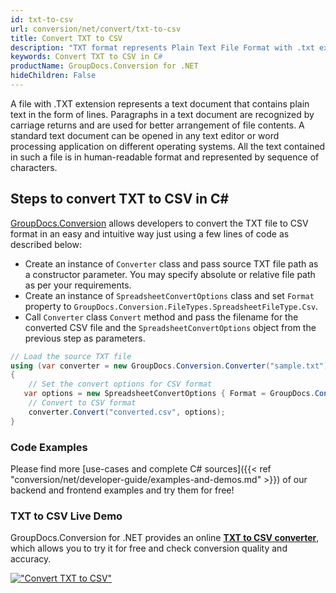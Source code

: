 ```yaml
---
id: txt-to-csv
url: conversion/net/convert/txt-to-csv
title: Convert TXT to CSV
description: "TXT format represents Plain Text File Format with .txt extension. Learn how to convert TXT to CSV file programmatically in C# language using GroupDocs.Conversion for .NET library."
keywords: Convert TXT to CSV in C#
productName: GroupDocs.Conversion for .NET
hideChildren: False
---
```


A file with .TXT extension represents a text document that contains plain text in the form of lines. Paragraphs in a text document are recognized by carriage returns and are used for better arrangement of file contents. A standard text document can be opened in any text editor or word processing application on different operating systems. All the text contained in such a file is in human-readable format and represented by sequence of characters.

## Steps to convert TXT to CSV in C#

[GroupDocs.Conversion](https://products.groupdocs.com/conversion/net) allows developers to convert the TXT file to CSV format in an easy and intuitive way just using a few lines of code as described below:

* Create an instance of `Converter` class and pass source TXT file path as a constructor parameter. You may specify absolute or relative file path as per your requirements. 
* Create an instance of `SpreadsheetConvertOptions` class and set `Format` property to `GroupDocs.Conversion.FileTypes.SpreadsheetFileType.Csv`.
* Call `Converter` class `Convert` method and pass the filename for the converted CSV file and the `SpreadsheetConvertOptions` object from the previous step as parameters.

```csharp
// Load the source TXT file
using (var converter = new GroupDocs.Conversion.Converter("sample.txt"))
{
    // Set the convert options for CSV format
   var options = new SpreadsheetConvertOptions { Format = GroupDocs.Conversion.FileTypes.SpreadsheetFileType.Csv };
    // Convert to CSV format
    converter.Convert("converted.csv", options);
}
```

### Code Examples

Please find more [use-cases and complete C# sources]({{< ref "conversion/net/developer-guide/examples-and-demos.md" >}}) of our backend and frontend examples and try them for free!

### TXT to CSV Live Demo

GroupDocs.Conversion for .NET provides an online [**TXT to CSV converter**](https://products.groupdocs.app/conversion/txt-to-csv), which allows you to try it for free and check conversion quality and accuracy.

[!["Convert TXT to CSV"](conversion/net/images/convert-to-csv/convert-txt-to-csv.png)](https://products.groupdocs.app/conversion/txt-to-csv)